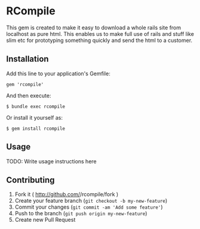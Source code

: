 # RCompile

This gem is created to make it easy to download a whole rails site from localhost as pure html. This enables us to make full use of rails and stuff like slim etc for prototyping something quickly and send the html to a customer.

## Installation

Add this line to your application's Gemfile:

    gem 'rcompile'

And then execute:

    $ bundle exec rcompile

Or install it yourself as:

    $ gem install rcompile

## Usage

TODO: Write usage instructions here

## Contributing

1. Fork it ( http://github.com/<my-github-username>/rcompile/fork )
2. Create your feature branch (`git checkout -b my-new-feature`)
3. Commit your changes (`git commit -am 'Add some feature'`)
4. Push to the branch (`git push origin my-new-feature`)
5. Create new Pull Request
